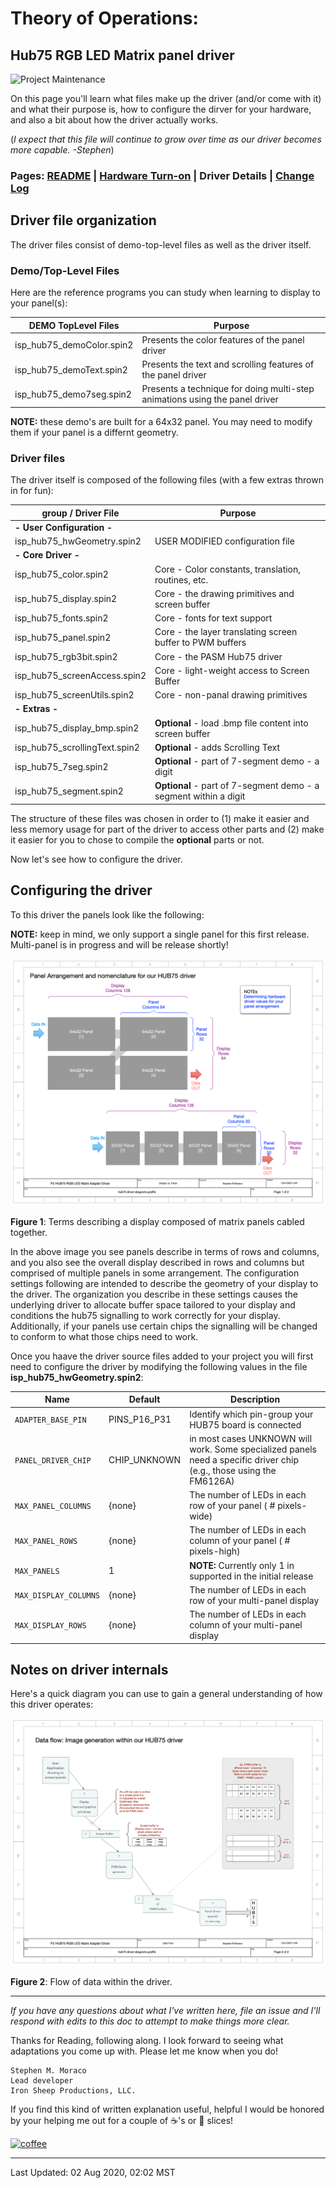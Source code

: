 # Theory of Operations:
## Hub75 RGB LED Matrix panel driver

![Project Maintenance][maintenance-shield]

On this page you'll learn what files make up the driver (and/or come with it) and what their purpose is, how to configure the dirver for your hardware, and also a bit about how the driver actually works. 

(*I expect that this file will continue to grow over time as our driver becomes more capable. -Stephen*)


### Pages: [README](README.md) | [Hardware Turn-on](HardwareTurnon.md) | Driver Details | [Change Log](ChangeLog.md)


## Driver file organization

The driver files consist of demo-top-level files as well as the driver itself.

### Demo/Top-Level Files

Here are the reference programs you can study when learning to display to your panel(s):

| DEMO TopLevel Files            |  Purpose |
|-----------------|-------------|
| isp\_hub75_demoColor.spin2 | Presents the color features of the panel driver |
| isp\_hub75_demoText.spin2 | Presents the text and scrolling features of the panel driver |
| isp\_hub75_demo7seg.spin2 | Presents a technique for doing multi-step animations using the panel driver |

**NOTE:** these demo's are built for a 64x32 panel. You may need to modify them if your panel is a differnt geometry.

### Driver files

The driver itself is composed of the following files (with a few extras thrown in for fun):

| group / Driver File           |  Purpose |
|-----------------|-------------|
| **- User Configuration -** | |
| isp\_hub75_hwGeometry.spin2 | USER MODIFIED configuration file |
| **- Core Driver -** | |
| isp\_hub75_color.spin2 |  Core - Color constants, translation, routines, etc. |
| isp\_hub75_display.spin2 | Core - the drawing primitives and screen buffer |
| isp\_hub75_fonts.spin2 | Core - fonts for text support |
| isp\_hub75_panel.spin2 | Core - the layer translating screen buffer to PWM buffers |
| isp\_hub75_rgb3bit.spin2 | Core - the PASM Hub75 driver |
| isp\_hub75_screenAccess.spin2 | Core - light-weight access to Screen Buffer |
| isp\_hub75_screenUtils.spin2 | Core - non-panal drawing primitives |
| **- Extras -** | |
| isp\_hub75\_display_bmp.spin2 | **Optional** - load .bmp file content into screen buffer |
| isp\_hub75_scrollingText.spin2 | **Optional** - adds Scrolling Text |
| isp\_hub75_7seg.spin2 | **Optional** - part of 7-segment demo - a digit |
| isp\_hub75_segment.spin2 | **Optional** - part of 7-segment demo - a segment within a digit |

The structure of these files was chosen in order to (1) make it easier and less memory usage for part of the driver to access other parts and (2) make it easier for you to chose to compile the **optional** parts or not. 

Now let's see how to configure the driver.


## Configuring the driver

To this driver the panels look like the following:

**NOTE:** keep in mind, we only support a single panel for this first release. Multi-panel is in progress and will be release shortly!

![Driver panel Setup](images/hub75-driver-board-layout.png)

**Figure 1**: Terms describing a display composed of matrix panels cabled together.

In the above image you see panels describe in terms of rows and columns, and you also see the overall display described in rows and columns but comprised of multiple panels in some arrangement.  The configuration settings following are intended to describe the geometry of your display to the driver.  The organization you describe in these settings causes the underlying driver to allocate buffer space tailored to your display and conditions the hub75 signalling to work correctly for your display. Additionally, if your panels use certain chips the signalling will be changed to conform to what those chips need to work.

Once you haave the driver source files added to your project you will first need to configure the driver by modifying the following values in the file **isp\_hub75_hwGeometry.spin2**:

| Name            | Default | Description |
|-----------------|-------------|-------------|
| `ADAPTER_BASE_PIN` | PINS\_P16_P31 |  Identify which pin-group your HUB75 board is connected |
| `PANEL_DRIVER_CHIP` | CHIP_UNKNOWN | in most cases UNKNOWN will work. Some specialized panels need a specific driver chip (e.g., those using the FM6126A) |
| `MAX_PANEL_COLUMNS` | {none} | The number of LEDs in each row of your panel ( # pixels-wide) |
| `MAX_PANEL_ROWS` | {none} | The number of LEDs in each column of your panel ( # pixels-high) 
| `MAX_PANELS` | 1 | **NOTE:** Currently only 1 in supported in the initial release |
| `MAX_DISPLAY_COLUMNS` | {none} | The number of LEDs in each row of your multi-panel display |
| `MAX_DISPLAY_ROWS` | {none} | The number of LEDs in each column of your multi-panel display 

## Notes on driver internals

Here's a quick diagram you can use to gain a general understanding of how this driver operates:

![Driver Data Flow](images/hub75-driver-data-flow.png)

**Figure 2**: Flow of data within the driver.




---

*If you have any questions about what I've written here, file an issue and I'll respond with edits to this doc to attempt to make things more clear.*

Thanks for Reading, following along. I look forward to seeing what adaptations you come up with. Please let me know when you do!

```
Stephen M. Moraco
Lead developer
Iron Sheep Productions, LLC.
```

If you find this kind of written explanation useful, helpful I would be honored by your helping me out for a couple of :coffee:'s or :pizza: slices!

[![coffee](https://www.buymeacoffee.com/assets/img/custom_images/black_img.png)](https://www.buymeacoffee.com/ironsheep)

---

Last Updated: 02 Aug 2020, 02:02 MST

[maintenance-shield]: https://img.shields.io/badge/maintainer-S%20M%20Moraco%20%40ironsheepbiz-blue.svg?style=for-the-badge
